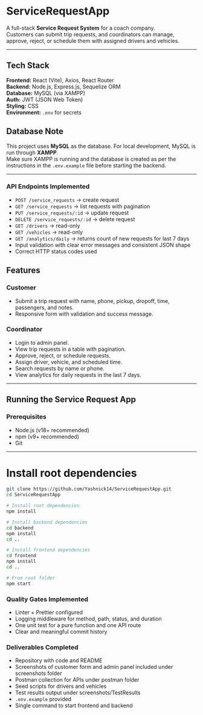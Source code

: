 # ServiceRequestApp

A full-stack **Service Request System** for a coach company.  
Customers can submit trip requests, and coordinators can manage, approve, reject, or schedule them with assigned drivers and vehicles.

---

## Tech Stack

**Frontend:** React (Vite), Axios, React Router  
**Backend:** Node.js, Express.js, Sequelize ORM  
**Database:** MySQL (via XAMPP)  
**Auth:** JWT (JSON Web Token)  
**Styling:** CSS  
**Environment:** `.env` for secrets

## Database Note

This project uses **MySQL** as the database. For local development, MySQL is run through **XAMPP**.  
Make sure XAMPP is running and the database is created as per the instructions in the `.env.example` file before starting the backend.

---

### API Endpoints Implemented

- `POST /service_requests` → create request
- `GET /service_requests` → list requests with pagination
- `PUT /service_requests/:id` → update request
- `DELETE /service_requests/:id` → delete request
- `GET /drivers` → read-only
- `GET /vehicles` → read-only
- `GET /analytics/daily` → returns count of new requests for last 7 days
- Input validation with clear error messages and consistent JSON shape
- Correct HTTP status codes used

## Features

### Customer

- Submit a trip request with name, phone, pickup, dropoff, time, passengers, and notes.
- Responsive form with validation and success message.

### Coordinator

- Login to admin panel.
- View trip requests in a table with pagination.
- Approve, reject, or schedule requests.
- Assign driver, vehicle, and scheduled time.
- Search requests by name or phone.
- View analytics for daily requests in the last 7 days.

---

## Running the Service Request App

### Prerequisites

- Node.js (v18+ recommended)
- npm (v9+ recommended)
- Git

---

# Install root dependencies

```bash
git clone https://github.com/Yashnick14/ServiceRequestApp.git
cd ServiceRequestApp

# Install root dependencies
npm install

# Install backend dependencies
cd backend
npm install
cd ..

# Install frontend dependencies
cd frontend
npm install
cd ..

# From root folder
npm start
```

### Quality Gates Implemented

- Linter + Prettier configured
- Logging middleware for method, path, status, and duration
- One unit test for a pure function and one API route
- Clear and meaningful commit history

### Deliverables Completed

- Repository with code and README
- Screenshots of customer form and admin panel included under screenshots folder
- Postman collection for APIs under postman folder
- Seed scripts for drivers and vehicles
- Test results output under screenshots/TestResults
- `.env.example` provided
- Single command to start frontend and backend
